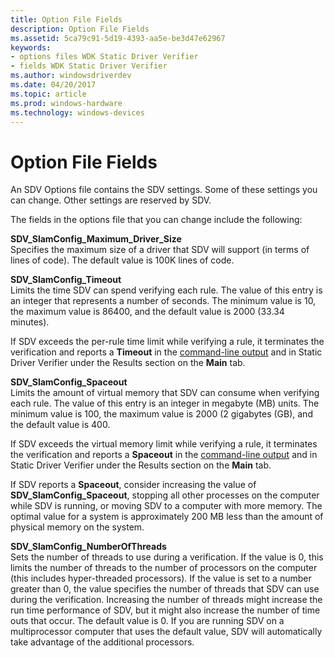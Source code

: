 ```yaml
---
title: Option File Fields
description: Option File Fields
ms.assetid: 5ca79c91-5d19-4393-aa5e-be3d47e62967
keywords:
- options files WDK Static Driver Verifier
- fields WDK Static Driver Verifier
ms.author: windowsdriverdev
ms.date: 04/20/2017
ms.topic: article
ms.prod: windows-hardware
ms.technology: windows-devices
---
```


# Option File Fields


An SDV Options file contains the SDV settings. Some of these settings you can change. Other settings are reserved by SDV.

The fields in the options file that you can change include the following:

<span id="SDV_SlamConfig_Maximum_Driver_Size"></span><span id="sdv_slamconfig_maximum_driver_size"></span><span id="SDV_SLAMCONFIG_MAXIMUM_DRIVER_SIZE"></span>**SDV\_SlamConfig\_Maximum\_Driver\_Size**  
Specifies the maximum size of a driver that SDV will support (in terms of lines of code). The default value is 100K lines of code.

<span id="SDV_SlamConfig_Timeout"></span><span id="sdv_slamconfig_timeout"></span><span id="SDV_SLAMCONFIG_TIMEOUT"></span>**SDV\_SlamConfig\_Timeout**  
Limits the time SDV can spend verifying each rule. The value of this entry is an integer that represents a number of seconds. The minimum value is 10, the maximum value is 86400, and the default value is 2000 (33.34 minutes).

If SDV exceeds the per-rule time limit while verifying a rule, it terminates the verification and reports a **Timeout** in the [command-line output](command-line-output.md) and in Static Driver Verifier under the Results section on the **Main** tab.

<span id="SDV_SlamConfig_Spaceout"></span><span id="sdv_slamconfig_spaceout"></span><span id="SDV_SLAMCONFIG_SPACEOUT"></span>**SDV\_SlamConfig\_Spaceout**  
Limits the amount of virtual memory that SDV can consume when verifying each rule. The value of this entry is an integer in megabyte (MB) units. The minimum value is 100, the maximum value is 2000 (2 gigabytes (GB), and the default value is 400.

If SDV exceeds the virtual memory limit while verifying a rule, it terminates the verification and reports a **Spaceout** in the [command-line output](command-line-output.md) and in Static Driver Verifier under the Results section on the **Main** tab.

If SDV reports a **Spaceout**, consider increasing the value of **SDV\_SlamConfig\_Spaceout**, stopping all other processes on the computer while SDV is running, or moving SDV to a computer with more memory. The optimal value for a system is approximately 200 MB less than the amount of physical memory on the system.

<span id="SDV_SlamConfig_NumberOfThreads"></span><span id="sdv_slamconfig_numberofthreads"></span><span id="SDV_SLAMCONFIG_NUMBEROFTHREADS"></span>**SDV\_SlamConfig\_NumberOfThreads**  
Sets the number of threads to use during a verification. If the value is 0, this limits the number of threads to the number of processors on the computer (this includes hyper-threaded processors). If the value is set to a number greater than 0, the value specifies the number of threads that SDV can use during the verification. Increasing the number of threads might increase the run time performance of SDV, but it might also increase the number of time outs that occur. The default value is 0. If you are running SDV on a multiprocessor computer that uses the default value, SDV will automatically take advantage of the additional processors.

 

 






